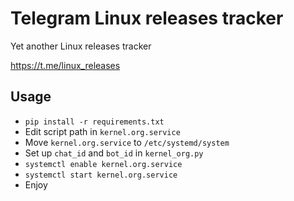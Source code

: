 # Telegram Linux releases tracker

Yet another Linux releases tracker

https://t.me/linux_releases

## Usage

- `pip install -r requirements.txt`
- Edit script path in `kernel.org.service`
- Move `kernel.org.service` to `/etc/systemd/system`
- Set up `chat_id` and `bot_id` in `kernel_org.py`
- `systemctl enable kernel.org.service`
- `systemctl start kernel.org.service`
- Enjoy
